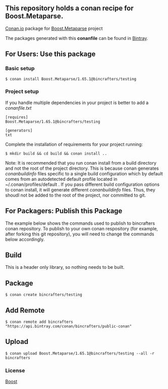 ## This repository holds a conan recipe for Boost.Metaparse.

[Conan.io](https://conan.io) package for [Boost.Metaparse](https://github.com/Boostorg/Metaparse) project

The packages generated with this **conanfile** can be found in [Bintray](https://bintray.com/bincrafters/public-conan/Boost.Metaparse%3Abincrafters).

## For Users: Use this package

### Basic setup

    $ conan install Boost.Metaparse/1.65.1@bincrafters/testing

### Project setup

If you handle multiple dependencies in your project is better to add a *conanfile.txt*

    [requires]
    Boost.Metaparse/1.65.1@bincrafters/testing

    [generators]
    txt

Complete the installation of requirements for your project running:</small></span>

    $ mkdir build && cd build && conan install ..
	
Note: It is recommended that you run conan install from a build directory and not the root of the project directory.  This is because conan generates *conanbuildinfo* files specific to a single build configuration which by default comes from an autodetected default profile located in ~/.conan/profiles/default .  If you pass different build configuration options to conan install, it will generate different *conanbuildinfo* files.  Thus, they shoudl not be added to the root of the project, nor committed to git. 

## For Packagers: Publish this Package

The example below shows the commands used to publish to bincrafters conan repository. To publish to your own conan respository (for example, after forking this git repository), you will need to change the commands below accordingly. 

## Build  

This is a header only library, so nothing needs to be built.

## Package 

    $ conan create bincrafters/testing
	
## Add Remote

	$ conan remote add bincrafters "https://api.bintray.com/conan/bincrafters/public-conan"

## Upload

    $ conan upload Boost.Metaparse/1.65.1@bincrafters/testing --all -r bincrafters

### License
[Boost](LICENSE)
